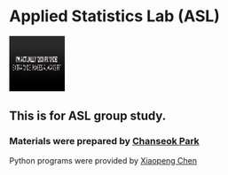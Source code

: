 # Applied Statistics Lab (ASL) 

<img src="https://raw.githubusercontent.com/AppliedStat/AppliedStat.github.io/33bd7ff36c0bae105239bcdbdb278e5c5fa2b8ec/images/image-alignment-1200x4002.jpg" alt="MarineGEO circle logo" style="height: 100px; width:100px;"/>

## This is for ASL group study.

### Materials were prepared by [Chanseok Park](https://appliedstat.github.io) 


Python programs were provided by [Xiaopeng Chen](https://www.researchgate.net/profile/Xiaopeng-Chen-12)



